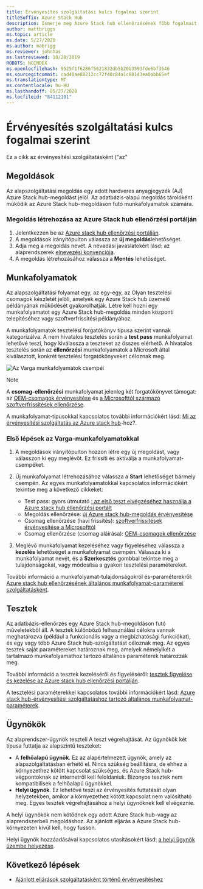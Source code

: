 ```yaml
---
title: Érvényesítés szolgáltatási kulcs fogalmai szerint
titleSuffix: Azure Stack Hub
description: Ismerje meg Azure Stack hub ellenőrzésének főbb fogalmait szolgáltatásként.
author: mattbriggs
ms.topic: article
ms.date: 5/27/2020
ms.author: mabrigg
ms.reviewer: johnhas
ms.lastreviewed: 10/28/2019
ROBOTS: NOINDEX
ms.openlocfilehash: 9525f1f6286f5621832db5b20b3593fde6bf3546
ms.sourcegitcommit: cad40ae88212cc72f40c84a1c88143ea0abb65ef
ms.translationtype: MT
ms.contentlocale: hu-HU
ms.lasthandoff: 05/27/2020
ms.locfileid: "84112101"
---
```

# <a name="validation-as-a-service-key-concepts"></a>Érvényesítés szolgáltatási kulcs fogalmai szerint

Ez a cikk az érvényesítési szolgáltatásként ("az"

## <a name="solutions"></a>Megoldások

Az alapszolgáltatási megoldás egy adott hardveres anyagjegyzék (AJ) Azure Stack hub-megoldást jelöl. Az adatbázis-alapú megoldás tárolóként működik az Azure Stack hub-megoldáson futó munkafolyamatok számára.

### <a name="create-a-solution-in-the-azure-stack-hub-validation-portal"></a>Megoldás létrehozása az Azure Stack hub ellenőrzési portálján

1. Jelentkezzen be az [Azure stack hub ellenőrzési portálján](https://azurestackvalidation.com).
2. A megoldások irányítópulton válassza az **új megoldás**lehetőséget.
3. Adja meg a megoldás nevét. A névadási javaslatokért lásd: az alaprendszerek [elnevezési konvenciója](azure-stack-vaas-best-practice.md#naming-convention-for-vaas-solutions).
4. A megoldás létrehozásához válassza a **Mentés** lehetőséget.

## <a name="workflows"></a>Munkafolyamatok

Az alapszolgáltatási folyamat egy, az egy-egy, az Olyan tesztelési csomagok készletét jelöli, amelyek egy Azure Stack hub üzemelő példányának működését gyakorolhatják. Létre kell hozni egy munkafolyamatot egy Azure Stack hub-megoldás minden központi telepítéséhez vagy szoftverfrissítési példányához.

A munkafolyamatok tesztelési forgatókönyv típusa szerint vannak kategorizálva. A nem hivatalos tesztelés során a **test pass** munkafolyamat lehetővé teszi, hogy kiválassza a teszteket az összes elérhető. A hivatalos tesztelés során az **ellenőrzési** munkafolyamatok a Microsoft által kiválasztott, konkrét tesztelési forgatókönyveket céloznak meg.

![Az Varga munkafolyamatok csempéi](media/tile_all-workflows.png)

> [!NOTE]
> A **csomag-ellenőrzési** munkafolyamat jelenleg két forgatókönyvet támogat: az [OEM-csomagok érvényesítése](azure-stack-vaas-validate-oem-package.md) és [a Microsofttól származó szoftverfrissítések ellenőrzése](azure-stack-vaas-validate-microsoft-updates.md).

A munkafolyamat-típusokkal kapcsolatos további információkért lásd: [Mi az érvényesítési szolgáltatás az Azure stack hub](azure-stack-vaas-overview.md)-hoz?.

### <a name="getting-started-with-vaas-workflows"></a>Első lépések az Varga-munkafolyamatokkal

1. A megoldások irányítópulton hozzon létre egy új megoldást, vagy válasszon ki egy meglévőt. Ez frissíti és aktiválja a munkafolyamat-csempéket.
2. Új munkafolyamat létrehozásához válassza a **Start** lehetőséget bármely csempén. Az egyes munkafolyamatokkal kapcsolatos információkért tekintse meg a következő cikkeket:
    - Test pass: gyors útmutató [: az első teszt elvégzéséhez használja a Azure stack hub ellenőrzési portált](azure-stack-vaas-schedule-test-pass.md)
    - Megoldás ellenőrzése: [új Azure stack hub-megoldás érvényesítése](azure-stack-vaas-validate-solution-new.md)
    - Csomag ellenőrzése (havi frissítés): [szoftverfrissítések érvényesítése a Microsofttól](azure-stack-vaas-validate-microsoft-updates.md)
    - Csomag ellenőrzése (csomag aláírása): [OEM-csomagok ellenőrzése](azure-stack-vaas-validate-oem-package.md)

3. Meglévő munkafolyamat kezeléséhez vagy figyeléséhez válassza a **kezelés** lehetőséget a munkafolyamat csempén. Válassza ki a munkafolyamat nevét, és a **Szerkesztés** gombbal tekintse meg a tulajdonságokat, vagy módosítsa a gyakori tesztelési paramétereket.

További információ a munkafolyamat-tulajdonságokról és-paraméterekről: [Azure stack hub ellenőrzésének általános munkafolyamat-paraméterei szolgáltatásként](azure-stack-vaas-parameters.md).

## <a name="tests"></a>Tesztek

Az adatbázis-ellenőrzés egy Azure Stack hub-megoldáson futó műveletekből áll. A tesztek különböző felhasználási célokra vannak meghatározva (például a funkcionális vagy a megbízhatósági funkciókat), és egy vagy több Azure Stack hub-szolgáltatást céloznak meg. Az egyes tesztek saját paramétereket határoznak meg, amelyek némelyikét a tartalmazó munkafolyamathoz tartozó általános paraméterek határozzák meg.

További információ a tesztek kezeléséről és figyeléséről: [tesztek figyelése és kezelése az Azure stack hub ellenőrzési portálján](azure-stack-vaas-monitor-test.md).

A tesztelési paraméterekkel kapcsolatos további információkért lásd: [Azure stack hub-érvényesítési szolgáltatáshoz tartozó általános munkafolyamat-paraméterek](azure-stack-vaas-parameters.md).

## <a name="agents"></a>Ügynökök

Az alaprendszer-ügynök teszteli A teszt végrehajtását. Az ügynökök két típusa futtatja az alapszintű teszteket:

- A **felhőalapú ügynök**. Ez az alapértelmezett ügynök, amely az alapszolgáltatásban érhető el. Nincs szükség beállításra, de ehhez a környezethez kötött kapcsolat szükséges, és Azure Stack hub-végpontoknak az internetről kell feloldaniuk. Bizonyos tesztek nem kompatibilisek a felhőalapú ügynökkel.
- **Helyi ügynök**. Ez lehetővé teszi az érvényesítés futtatását olyan helyzetekben, amikor a környezethez kötött kapcsolat nem valósítható meg. Egyes tesztek végrehajtásához a helyi ügynöknek kell elvégeznie.

A helyi ügynökök nem kötődnek egy adott Azure Stack hub-vagy az alaprendszerbeli megoldáshoz. Az ajánlott eljárás a Azure Stack hub-környezeten kívül kell, hogy fusson.

Helyi ügynök hozzáadásával kapcsolatos utasításokért lásd: [a helyi ügynök üzembe helyezése](azure-stack-vaas-local-agent.md).

## <a name="next-steps"></a>Következő lépések

- [Ajánlott eljárások szolgáltatásként történő érvényesítéshez](azure-stack-vaas-best-practice.md)